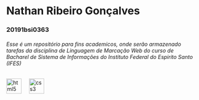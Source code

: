<br clear="both">
<h1>Nathan Ribeiro Gonçalves </h1>
<h3>20191bsi0363</h3>
<h6 align="left">Esse é um repositório para fins academicos, onde serão armazenado tarefas da disciplina de Linguagem de Marcação Web do curso de Bacharel de Sistema de Informações do Instituto Federal do Espirito Santo (IFES)</h6>

###

<div align="left">
  <img src="https://cdn.jsdelivr.net/gh/devicons/devicon/icons/html5/html5-original.svg" height="40" alt="html5 logo"  />
  <img width="12" />
  <img src="https://cdn.jsdelivr.net/gh/devicons/devicon/icons/css3/css3-original.svg" height="40" alt="css3 logo"  />
</div>

###

